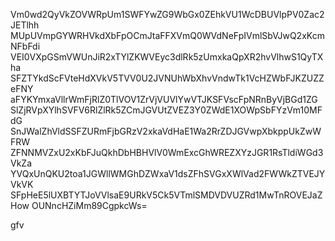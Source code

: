 Vm0wd2QyVkZOVWRpUm1SWFYwZG9WbGx0ZEhkVU1WcDBUVlpPV0Zac2JETlhh
MUpUVmpGYWRHVkdXbFpOCmJtaFFXVmQ0WVdNeFpIVmlSbVJwQ2xKcmNFbFdi
VEI0VXpGSmVWUnJiR2xTYlZKWVEyc3dlRk5zUmxkaQpXR2hvVlhwS1QyTXha
SFZTYkdScFVteHdXVkV5TVV0U2JVNUhWbXhvVndwTk1VcHZWbFJKZUZZeFNY
aFYKYmxaVllrWmFjRlZ0TlVOV1ZrVjVUVlYwVTJKSFVscFpNRnByVjBGd1ZG
SlZjRVpXYlhSVFV6RlZlRk5ZCmJGVUtZVEZ3Y0ZWdE1XOWpSbFYzVm10MFdG
SnJWalZhVldSSFZURmFjbGRzV2xkaVdHaE1Wa2RrZDJGVwpXbkppUkZwWFRW
ZFNNMVZxU2xKbFJuQkhDbHBHVlV0WmExcGhWREZXYzJGR1RsTldiWGd3VkZa
YVQxUnQKU2toa1JGWllWMGhDZWxaV1dsZFhSVGxXWlVad2FWWkZTVEJYVkVK
SFpHeE5lUXBTYTJoVVlsaE9URkV5Ck5VTmlSMDVDVUZRd1MwTnROVEJaZHow
OUNncHZiMm89CgpkcWs=

gfv